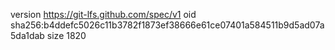 version https://git-lfs.github.com/spec/v1
oid sha256:b4ddefc5026c11b3782f1873ef38666e61ce07401a584511b9d5ad07a5da1dab
size 1820
